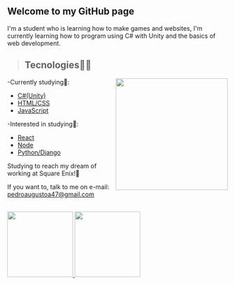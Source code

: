 <h2> Welcome to my GitHub page</h2>
  
I'm a student who is learning how to make games and websites, I'm currently learning how to program using C# with Unity and the basics of web development.

> <h2> Tecnologies👨‍💻 </h2>
-Currently studying🚀:
<img src="https://encrypted-tbn0.gstatic.com/images?q=tbn:ANd9GcQ2JC9KDh-UVAiFfDJ7ogzPMQqM24L3rPaVeIk12oxOisxnJ99hOI7hh_Wehb0Bbcx5oDY&usqp=CAU" width="256" height="256" align="right">
<ul>
  <li><a href="https://unity.com/pages/unity-pro-buy-now" target="_blank">C#(Unity)</a></li>
  <li><a href="https://developer.mozilla.org/pt-BR/docs/Learn/Getting_started_with_the_web/CSS_basics" target="_blank">HTML/CSS</a></li>
  <li><a href="https://developer.mozilla.org/pt-BR/docs/Web/JavaScript" target="_blank">JavaScript</a></li>
</ul>
-Interested in studying📘:
<ul>
  <li><a href="https://reactjs.org/" target="_blank">React</a></li>
  <li><a href="https://nodejs.org/en/" target="_blank">Node</a></li>
  <li><a href="https://www.python.org/" target="_blank">Python/Django</a></li>
</ul>

Studying to reach my dream of working at Square Enix!🤩

If you want to, talk to me on e-mail: pedroaugustoa47@gmail.com

<br>
<div>
  <a href="https://github.com/PedroAugusto31">
<img max-width="50%" height="150px" src="https://github-readme-stats.vercel.app/api?username=PedroAugusto31&show_icons=true&theme=tokyonight&include_all_commits=true&count_private=true"/>
<img max-width="50%" height="150px" src="https://github-readme-stats.vercel.app/api/top-langs/?username=PedroAugusto31&layout=compact&langs_count=16&theme=tokyonight"/>
  </a>                                                                                                                                
</div>
